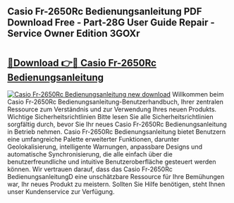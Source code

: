 ## Casio Fr-2650Rc Bedienungsanleitung PDF Download Free - Part-28G User Guide Repair - Service Owner Edition 3GOXr

# <h2><a href="http://df02m0.blite.top/?on=Casio+Fr-2650Rc+Bedienungsanleitung">🔗Download 👉🔴 Casio Fr-2650Rc Bedienungsanleitung</a></h2>

[![Casio Fr-2650Rc Bedienungsanleitung new download](https://i.imgur.com/lujVjoI.png)](http://df02m0.blite.top/?on=Casio+Fr-2650Rc+Bedienungsanleitung)
Willkommen beim Casio Fr-2650Rc Bedienungsanleitung-Benutzerhandbuch, Ihrer zentralen Ressource zum Verständnis und zur Verwendung Ihres neuen Produkts. Wichtige Sicherheitsrichtlinien Bitte lesen Sie alle Sicherheitsrichtlinien sorgfältig durch, bevor Sie Ihr neues Casio Fr-2650Rc Bedienungsanleitung in Betrieb nehmen. Casio Fr-2650Rc Bedienungsanleitung bietet Benutzern eine umfangreiche Palette erweiterter Funktionen, darunter Geolokalisierung, intelligente Warnungen, anpassbare Designs und automatische Synchronisierung, die alle einfach über die benutzerfreundliche und intuitive Benutzeroberfläche gesteuert werden können. Wir vertrauen darauf, dass das Casio Fr-2650Rc BedienungsanleitungD eine unschätzbare Ressource für Ihre Bemühungen war, Ihr neues Produkt zu meistern. Sollten Sie Hilfe benötigen, steht Ihnen unser Kundenservice zur Verfügung.
